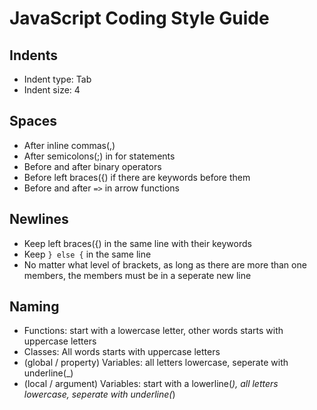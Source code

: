 # JavaScript Coding Style Guide
## Indents
- Indent type: Tab
- Indent size: 4
## Spaces
- After inline commas(,)
- After semicolons(;) in for statements
- Before and after binary operators
- Before left braces({) if there are keywords before them
- Before and after `=>` in arrow functions
## Newlines
- Keep left braces({) in the same line with their keywords
- Keep `} else {` in the same line
- No matter what level of brackets, as long as there are more than one members, the members must be in a seperate new line
## Naming
- Functions: start with a lowercase letter, other words starts with uppercase letters
- Classes: All words starts with uppercase letters
- (global / property) Variables: all letters lowercase, seperate with underline(_)
- (local / argument) Variables: start with a lowerline(_), all letters lowercase, seperate with underline(_)